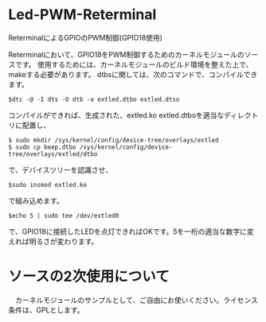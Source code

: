 # Led-PWM-Reterminal
ReterminalによるGPIOのPWM制御(GPIO18使用)

Reterminalにおいて、GPIO18をPWM制御するためのカーネルモジュールのソースです。
使用するためには、カーネルモジュールのビルド環境を整えた上で、makeする必要があります。
dtbsに関しては、次のコマンドで、コンパイルできます。

```
$dtc -@ -I dts -O dtb -o extled.dtbo extled.dtso
```

コンパイルができれば、生成された、extled.ko extled.dtboを適当なディレクトリに配置し、

```
$ sudo mkdir /sys/kernel/config/device-tree/overlays/extled
$ sudo cp beep.dtbo /sys/kernel/config/device-tree/overlays/extled/dtbo
```

で、デバイスツリーを認識させ、

```
$sudo insmod extled.ko
```

で組み込めます。

```
$echo 5 | sudo tee /dev/extled0
```

で、GPIO18に接続したLEDを点灯できればOKです。5を一桁の適当な数字に変えれば明るさが変わります。

# ソースの2次使用について
　カーネルモジュールのサンプルとして、ご自由にお使いください。ライセンス条件は、GPLとします。
